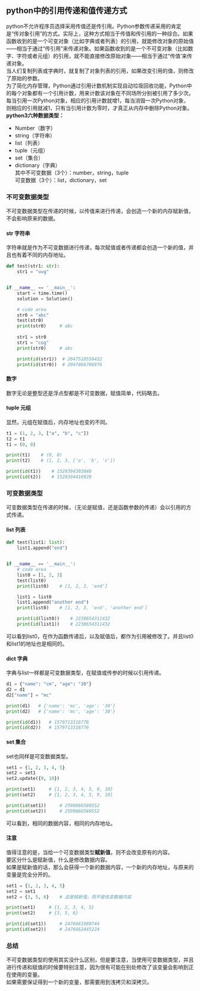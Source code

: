 ## python中的引用传递和值传递方式
python不允许程序员选择采用传值还是传引用。Python参数传递采用的肯定是“传对象引用”的方式。实际上，这种方式相当于传值和传引用的一种综合。如果函数收到的是一个可变对象（比如字典或者列表）的引用，就能修改对象的原始值——相当于通过“传引用”来传递对象。如果函数收到的是一个不可变对象（比如数字、字符或者元组）的引用，就不能直接修改原始对象——相当于通过“传值’来传递对象。   
当人们复制列表或字典时，就复制了对象列表的引用，如果改变引用的值，则修改了原始的参数。    
为了简化内存管理，Python通过引用计数机制实现自动垃圾回收功能，Python中的每个对象都有一个引用计数，用来计数该对象在不同场所分别被引用了多少次。每当引用一次Python对象，相应的引用计数就增1，每当消毁一次Python对象，则相应的引用就减1，只有当引用计数为零时，才真正从内存中删除Python对象。    
**python3六种数据类型：**   
- Number（数字）   
- string（字符串）   
- list（列表）   
- tuple（元组）   
- set（集合）    
- dictionary（字典）   
其中不可变数据（3个）：number，string，tuple    
可变数据（3个）：list，dictionary，set  
### 不可变数据类型
不可变数据类型在传递的时候，以传值来进行传递，会创造一个新的内存赋新值，不会影响原来的数据。   
#### str 字符串
字符串就是作为不可变数据进行传递，每次赋值或者传递都会创造一个新的值，并且也有着不同的内存地址。   
```Python
def test(str1: str):
    str1 = "uvg"


if __name__ == '__main__':
    start = time.time()
    solution = Solution()

    # code area
    str0 = "abc"
    test(str0)
    print(str0)     # abc
    
    str1 = str0
    str1 = "cog"
    print(str0)     # abc

    print(id(str1))  # 2047510550432
    print(id(str0))  # 2047466786976
```
#### 数字
数字无论是整型还是浮点型都是不可变数据，赋值简单，代码略去。   
#### tuple 元组
显然，元组在赋值后，内存地址也变的不同。   
```Python
t1 = (1, 2, 3, ["a", "b", "c"])
t2 = t1
t1 = (0, 0)

print(t1)    # (0, 0)
print(t2)    # (1, 2, 3, ['a', 'b', 'c'])

print(id(t1))    # 1529394303048
print(id(t2))    # 1529394416920
```
### 可变数据类型
可变数据类型在传递的时候，（无论是赋值，还是函数参数的传递）会以引用的方式传递。   
#### list 列表
```Python
def test(list1: list):
    list1.append("end")


if __name__ == '__main__':
    # code area
    list0 = [1, 2, 3]
    test(list0)
    print(list0)    # [1, 2, 3, 'end']

    list1 = list0
    list1.append("another end")
    print(list0)    # [1, 2, 3, 'end', 'another end']   

	print(id(list0))    # 2238654311432
    print(id(list1))    # 2238654311432
```   
可以看到list0，在作为函数传递后，以及赋值后，都作为引用被修改了。并且list0和list1的地址也是相同的。      
#### dict 字典
字典与list一样都是可变数据类型，在赋值或传参的时候以引用传递。   
```Python
d1 = {"name": "cm", "age": "30"}
d2 = d1
d2["name"] = "mc"

print(d1)   # {'name': 'mc', 'age': '30'}
print(d2)   # {'name': 'mc', 'age': '30'}

print(id(d1))   # 1579713318776
print(id(d2))   # 1579713318776
```
#### set 集合
set也同样是可变数据类型。   
```Python
set1 = {1, 2, 3, 4, 5}
set2 = set1
set2.update({9, 10})

print(set1)     # {1, 2, 3, 4, 5, 9, 10}
print(set2)     # {1, 2, 3, 4, 5, 9, 10}

print(id(set1))     # 2599866580552
print(id(set2))     # 2599866580552
```
可以看到，相同的数据内容，相同的内存地址。    
#### 注意
值得注意的是，当给一个可变数据类型**赋新值**，则不会改变原有的内容。   
要区分什么是赋新值，什么是修改数据内容。   
如果是赋新值的话，那么会获得一个新的数据内容，一个新的内存地址，与原来的变量是完全分开的。   
```Python
set1 = {1, 2, 3, 4, 5}
set2 = set1
set2 = {3, 5, 6}    # 这是赋新值，而不是改变数据内容

print(set1)     # {1, 2, 3, 4, 5}
print(set2)     # {3, 5, 6}

print(id(set1))     # 2476661980744
print(id(set2))     # 2476662445224
```
### 总结
不可变数据类型的使用其实没什么区别，但是要注意，当使用可变数据类型，并且进行传递和赋值的时候要特别注意，因为很有可能在别处修改了该变量会影响到正在使用的变量。   
如果需要保证得到一个新的变量，那需要用到浅拷贝和深拷贝。  